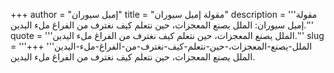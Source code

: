 +++
author = "إميل سيوران"
title = "مقولة إميل سيوران"
description = '''مقولة إميل سيوران: الملل يصنع المعجزات، حين نتعلم كيف نغترف من الفراغ ملء اليدين.'''
quote = '''الملل يصنع المعجزات، حين نتعلم كيف نغترف من الفراغ ملء اليدين.'''
slug = '''الملل-يصنع-المعجزات،-حين-نتعلم-كيف-نغترف-من-الفراغ-ملء-اليدين'''
+++
الملل يصنع المعجزات، حين نتعلم كيف نغترف من الفراغ ملء اليدين.

